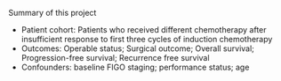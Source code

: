 Summary of this project
- Patient cohort: Patients who received different chemotherapy after insufficient response to first three cycles of induction chemotherapy
- Outcomes: Operable status; Surgical outcome; Overall survival; Progression-free survival; Recurrence free survival 
- Confounders: baseline FIGO staging; performance status; age
